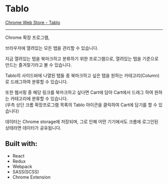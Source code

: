# Tablo

[Chrome Web Store - Tablo](https://chrome.google.com/webstore/detail/aoccnljcdmmbihgabpoljghfcmbflkhc)

---

Chrome 확장 프로그램,

브라우저에 열려있는 모든 탭을 관리할 수 있습니다.

지금 열려있는 탭을 북마크하고 분류하기 위한 프로그램으로, 열려있는 탭을 기준으로 만드는 즐겨찾기라고 볼 수 있습니다.

Tablo의 사이드바에 나열된 탭들 중 북마크하고 싶은 탭을 원하는 카테고리(Column)로 드래그하여 분류할 수 있습니다.

또한 웹서핑 중 해당 링크를 북마크하고 싶다면 Cart에 담아 Cart에서 드래그 하여 원하는 카테고리에 분류할 수 있습니다.  
(우측 상단 크롬 확장프로그램 목록의 Tablo 아이콘을 클릭하여 Cart에 담기를 할 수 있습니다)

데이터는 Chrome storage에 저장되며, 그로 인해 어떤 기기에서도 크롬에 로그인된 상태라면 데이터가 공유됩니다.


## Built with:

- React
- Redux
- Webpack
- SASS(SCSS)
- Chrome Extension
